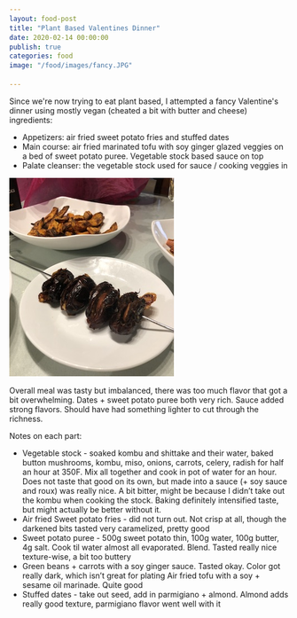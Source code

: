 ```yaml
---
layout: food-post
title: "Plant Based Valentines Dinner"
date: 2020-02-14 00:00:00
publish: true
categories: food
image: "/food/images/fancy.JPG"

---
```


Since we're now trying to eat plant based, I attempted a fancy Valentine's dinner using mostly vegan (cheated a bit with butter and cheese) ingredients:

- Appetizers: air fried sweet potato fries and stuffed dates 
- Main course: air fried marinated tofu with soy ginger glazed veggies on a bed of sweet potato puree. Vegetable stock based sauce on top
- Palate cleanser: the vegetable stock used for sauce / cooking veggies in

<img class="hero" src="/food/images/stuffeddates.JPG" />

Overall meal was tasty but imbalanced, there was too much flavor that got a bit overwhelming. Dates + sweet potato puree both very rich. Sauce added strong flavors. Should have had something lighter to cut through the richness.

Notes on each part:
- Vegetable stock - soaked kombu and shittake and their water, baked button mushrooms, kombu, miso, onions, carrots, celery, radish for half an hour at 350F. Mix all together and cook in pot of water for an hour. Does not taste that good on its own, but made into a sauce (+ soy sauce and roux) was really nice. A bit bitter, might be because I didn’t take out the kombu when cooking the stock. Baking definitely intensified taste, but might actually be better without it.
- Air fried Sweet potato fries - did not turn out. Not crisp at all, though the darkened bits tasted very caramelized, pretty good
- Sweet potato puree - 500g sweet potato thin, 100g water, 100g butter, 4g salt. Cook til water almost all evaporated. Blend. Tasted really nice texture-wise, a bit too buttery
- Green beans + carrots with a soy ginger sauce. Tasted okay. Color got really dark, which isn’t great for plating
Air fried tofu with a soy + sesame oil marinade. Quite good
- Stuffed dates - take out seed, add in parmigiano + almond. Almond adds really good texture, parmigiano flavor went well with it